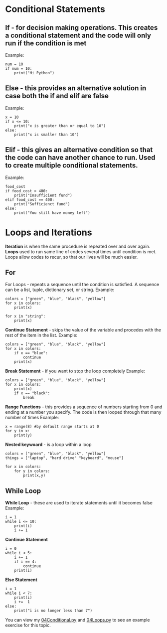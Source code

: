 # Conditional Statements

## If - for decision making operations. This creates a conditional statement and the code will only run if the condition is met
Example:
```
num = 10
if num = 10:
    print("Hi Python")
```

## Else - this provides an alternative solution in case both the if and elif are false
Example:
```
x = 10
if x <= 10:
    print("x is greater than or equal to 10")
else:
    print("x is smaller than 10")
```

## Elif - this gives an alternative condition so that the code can have another chance to run. Used to create multiple conditional statements.
Example:
```
food_cost 
if food_cost > 400:
    print("Insufficient fund")
elif food_cost == 400:
    print("Sufficienct fund")
else:
    print("You still have money left")
```

# Loops and Iterations

**Iteration** is when the same procedure is repeated over and over again. 
**Loops** used to run same line of codes several times until condition is met. Loops allow codes to recur, so that our lives will be much easier.

## For 
For Loops - repeats a sequence until the condition is satisfied. A sequence can be a list, tuple, dictionary set, or string.
Example: 
```
colors = ["green", "blue", "black", "yellow"]
for x in colors:
    print(x)

for x in "string":
    print(x) 
```

**Continue Statement** - skips the value of the variable and procedes with the rest of the item in the list.
Example:
```
colors = ["green", "blue", "black", "yellow"]
for x in colors:
    if x == "blue":
        continue
    print(x)
```

**Break Statement** - if you want to stop the loop completely
Example:
```
colors = ["green", "blue", "black", "yellow"]
for x in colors:
    print(x)
    if x == "black":
        break
```

**Range Functions** -  this provides a sequence of numbers starting from 0 and ending at a number you specify. The code is then looped through that many 
number of times
Example:
```
x = range(8) #by default range starts at 0
for y in x:
    print(y)
```

**Nested keywoard** - is a loop within a loop
```
colors = ["green", "blue", "black", "yellow"]
things = ["laptop", "hard drive" "keyboard", "mouse"]

for x in colors:
    for y in colors:
        print(x,y)
```

## While Loop 
**While Loop** - these are used to iterate statements until it becomes false
Example:
```
i = 1 
while i <= 10:
    print(i)
    i += 1
```

**Continue Statement**
```
i = 0 
while i < 5:
    i += 1
    if i == 4:
        continue
    print(i)
```

**Else Statement**
```
i = 1
while i < 7:
    print(i)
    i +=  1
else:
    print("i is no longer less than 7")
```

You can view my [04Conditional.py](https://github.com/AbbeyIT/Python-Beginner-Notes/blob/main/Coding-Exercise/04Conditional.py) and [04Loops.py](https://github.com/AbbeyIT/Python-Beginner-Notes/blob/main/Coding-Exercise/04Loops.py) to see an example exercise for this topic.
